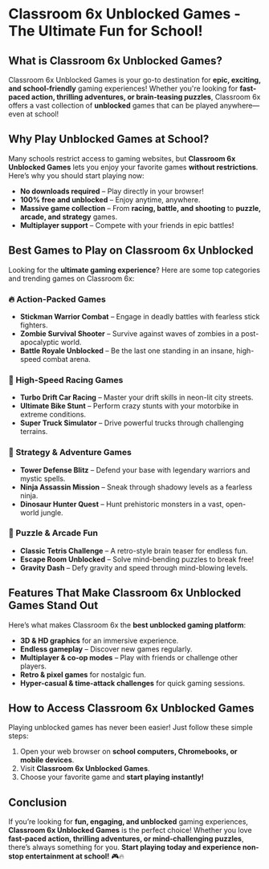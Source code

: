 # Classroom 6x Unblocked Games - The Ultimate Fun for School!

## What is Classroom 6x Unblocked Games?
Classroom 6x Unblocked Games is your go-to destination for **epic, exciting, and school-friendly** gaming experiences! Whether you're looking for **fast-paced action, thrilling adventures, or brain-teasing puzzles**, Classroom 6x offers a vast collection of **unblocked** games that can be played anywhere—even at school!

## Why Play Unblocked Games at School?
Many schools restrict access to gaming websites, but **Classroom 6x Unblocked Games** lets you enjoy your favorite games **without restrictions**. Here’s why you should start playing now:
- **No downloads required** – Play directly in your browser!
- **100% free and unblocked** – Enjoy anytime, anywhere.
- **Massive game collection** – From **racing, battle, and shooting** to **puzzle, arcade, and strategy** games.
- **Multiplayer support** – Compete with your friends in epic battles!

## Best Games to Play on Classroom 6x Unblocked
Looking for the **ultimate gaming experience**? Here are some top categories and trending games on Classroom 6x:

### 🔥 Action-Packed Games
- **Stickman Warrior Combat** – Engage in deadly battles with fearless stick fighters.
- **Zombie Survival Shooter** – Survive against waves of zombies in a post-apocalyptic world.
- **Battle Royale Unblocked** – Be the last one standing in an insane, high-speed combat arena.

### 🚗 High-Speed Racing Games
- **Turbo Drift Car Racing** – Master your drift skills in neon-lit city streets.
- **Ultimate Bike Stunt** – Perform crazy stunts with your motorbike in extreme conditions.
- **Super Truck Simulator** – Drive powerful trucks through challenging terrains.

### 🏹 Strategy & Adventure Games
- **Tower Defense Blitz** – Defend your base with legendary warriors and mystic spells.
- **Ninja Assassin Mission** – Sneak through shadowy levels as a fearless ninja.
- **Dinosaur Hunter Quest** – Hunt prehistoric monsters in a vast, open-world jungle.

### 🧩 Puzzle & Arcade Fun
- **Classic Tetris Challenge** – A retro-style brain teaser for endless fun.
- **Escape Room Unblocked** – Solve mind-bending puzzles to break free!
- **Gravity Dash** – Defy gravity and speed through mind-blowing levels.

## Features That Make Classroom 6x Unblocked Games Stand Out
Here’s what makes Classroom 6x the **best unblocked gaming platform**:
- **3D & HD graphics** for an immersive experience.
- **Endless gameplay** – Discover new games regularly.
- **Multiplayer & co-op modes** – Play with friends or challenge other players.
- **Retro & pixel games** for nostalgic fun.
- **Hyper-casual & time-attack challenges** for quick gaming sessions.

## How to Access Classroom 6x Unblocked Games
Playing unblocked games has never been easier! Just follow these simple steps:
1. Open your web browser on **school computers, Chromebooks, or mobile devices**.
2. Visit **Classroom 6x Unblocked Games**.
3. Choose your favorite game and **start playing instantly!**

## Conclusion
If you’re looking for **fun, engaging, and unblocked** gaming experiences, **Classroom 6x Unblocked Games** is the perfect choice! Whether you love **fast-paced action, thrilling adventures, or mind-challenging puzzles**, there’s always something for you. **Start playing today and experience non-stop entertainment at school!** 🎮🔥
